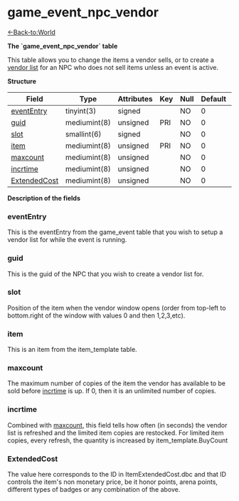 # game\_event\_npc\_vendor

[<-Back-to:World](database-world.md)

**The \`game\_event\_npc\_vendor\` table**

This table allows you to change the items a vendor sells, or to create a [vendor list](npc_vendor) for an NPC who does not sell items unless an event is active.

**Structure**

| Field             | Type         | Attributes | Key | Null | Default | Extra | Comment |
|-------------------|--------------|------------|-----|------|---------|-------|---------|
| [eventEntry][1]   | tinyint(3)   | signed     |     | NO   | 0       |       |         |
| [guid][2]         | mediumint(8) | unsigned   | PRI | NO   | 0       |       |         |
| [slot][3]         | smallint(6)  | signed     |     | NO   | 0       |       |         |
| [item][4]         | mediumint(8) | unsigned   | PRI | NO   | 0       |       |         |
| [maxcount][5]     | mediumint(8) | unsigned   |     | NO   | 0       |       |         |
| [incrtime][6]     | mediumint(8) | unsigned   |     | NO   | 0       |       |         |
| [ExtendedCost][7] | mediumint(8) | unsigned   |     | NO   | 0       |       |         |

[1]: #evententry
[2]: #guid
[3]: #slot
[4]: #item
[5]: #maxcount
[6]: #incrtime
[7]: #extendedcost

**Description of the fields**

### eventEntry

This is the eventEntry from the game\_event table that you wish to setup a vendor list for while the event is running.

### guid

This is the guid of the NPC that you wish to create a vendor list for.

### slot

Position of the item when the vendor window opens (order from top-left to bottom.right of the window with values 0 and then 1,2,3,etc).

### item

This is an item from the item\_template table.

### maxcount

The maximum number of copies of the item the vendor has available to be sold before [incrtime](#game_event_npc_vendor-incrtime) is up. If 0, then it is an unlimited number of copies.

### incrtime

Combined with [maxcount](#game_event_npc_vendor-maxcount), this field tells how often (in seconds) the vendor list is refreshed and the limited item copies are restocked. For limited item copies, every refresh, the quantity is increased by item\_template.BuyCount

### ExtendedCost

The value here corresponds to the ID in ItemExtendedCost.dbc and that ID controls the item's non monetary price, be it honor points, arena points, different types of badges or any combination of the above.
